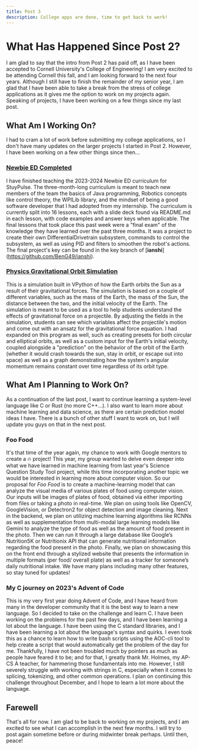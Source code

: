 ```yaml
---
title: Post 3
description: College apps are done, time to get back to work!
---
```


# What Has Happened Since Post 2?
I am glad to say that the intro from Post 2 has paid off, as I have been accepted to Cornell University's College of Engineering! I am very excited to be attending Cornell this fall, and I am looking forward to the next four years. Although I still have to finish the remainder of my senior year, I am glad that I have been able to take a break from the stress of college applications as it gives me the option to work on my projects again. Speaking of projects, I have been working on a few things since my last post.

## What Am I Working On?
I had to cram a lot of work before submitting my college applications, so I don't have many updates on the larger projects I started in Post 2. However, I have been working on a few other things since then... 

### [Newbie ED Completed](https://github.com/StuyPulse/newbie-ed)
I have finished teaching the 2023-2024 Newbie ED curriculum for StuyPulse. The three-month-long curriculum is meant to teach new members of the team the basics of Java programming, Robotics concepts like control theory, the WPILib library, and the mindset of being a good software developer that I had adopted from my internship. The curriculum is currently split into 16 lessons, each with a slide deck found via README.md in each lesson, with code examples and answer keys when applicable. The final lessons that took place this past week were a "final exam" of the knowledge they have learned over the past three months. It was a project to create their own DifferentialDrivetrain subsystem, commands to control the subsystem, as well as using PID and filters to smoothen the robot's actions. The final project's key can be found in the key branch of [**ianshi**] (https://github.com/BenG49/ianshi).

### [Physics Gravitational Orbit Simulation](https://www.glowscript.org/#/user/Richie_Xue/folder/MyPrograms/program/OrbitLabRichieXuepart3) 
This is a simulation built in VPython of how the Earth orbits the Sun as a result of their gravitational forces. The simulation is based on a couple of different variables, such as the mass of the Earth, the mass of the Sun, the distance between the two, and the initial velocity of the Earth. The simulation is meant to be used as a tool to help students understand the effects of gravitational force on a projectile. By adjusting the fields in the simulation, students can see which variables affect the projectile's motion and come out with an ansatz for the gravitational force equation. I had expanded on this program as well, such as creating presets for both circular and elliptical orbits, as well as a custom input for the Earth's initial velocity, coupled alongside a "prediction" on the behavior of the orbit of the Earth (whether it would crash towards the sun, stay in orbit, or escape out into space) as well as a graph demonstrating how the system's angular momentum remains constant over time regardless of its orbit type.  
 
## What Am I Planning to Work On?
As a continuation of the last post, I want to continue learning a system-level language like C or Rust (no more C++...). I also want to learn more about machine learning and data science, as there are certain prediction model ideas I have. There is a bunch of other stuff I want to work on, but I will update you guys on that in the next post.

### Foo Food
It's that time of the year again, my chance to work with Google mentors to create a 🔥 project! This year, my group wanted to delve even deeper into what we have learned in machine learning from last year's Science Question Study Tool project, while this time incorporating another topic we would be interested in learning more about computer vision. So our proposal for *Foo Food* is to create a machine-learning model that can analyze the visual media of various plates of food using computer vision. Our inputs will be images of plates of food, obtained via either importing from files or taking a photo in real-time. We plan on using tools like OpenCV, GoogleVision, or Detectron2 for object detection and image cleaning. Next in the backend, we plan on utilizing machine learning algorithms like RCNNs as well as supplementation from multi-modal large learning models like Gemini to analyze the type of food as well as the amount of food present in the photo. Then we can run it through a large database like Google’s Nutrition5K or Nutritionix API that can generate nutritional information regarding the food present in the photo. Finally, we plan on showcasing this on the front end through a stylized website that presents the information in multiple formats (per food/ overall plate) as well as a tracker for someone’s daily nutritional intake. We have many plans including many other features, so stay tuned for updates!

### My C journey on 2023's Advent of Code
This is my very first year doing Advent of Code, and I have heard from many in the developer community that it is the best way to learn a new language. So I decided to take on the challenge and learn C. I have been working on the problems for the past few days, and I have been learning a lot about the language. I have been using the C standard libraries, and I have been learning a lot about the language's syntax and quirks. I even took this as a chance to learn how to write bash scripts using the AOC-cli tool to help create a script that would automatically get the problem of the day for me. Thankfully, I have not been troubled much by pointers as much as people have feared it to be; and for that, I greatly thank Mr. Holmes, my AP-CS A teacher, for hammering those fundamentals into me. However, I still severely struggle with working with strings in C, especially when it comes to splicing, tokenizing, and other common operations. I plan on continuing this challenge throughout December, and I hope to learn a lot more about the language. 

## Farewell
That's all for now. I am glad to be back to working on my projects, and I am excited to see what I can accomplish in the next few months. I will try to post again sometime before or during midwinter break perhaps. Until then, peace!
